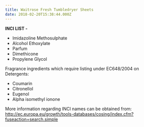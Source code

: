 ```yaml
---
title: Waitrose Fresh Tumbledryer Sheets
date: 2018-02-20T15:38:44.000Z
---
```

**INCI LIST -**

* Imidazoline Methosulphate
* Alcohol Ethoxylate
* Parfum
* Dimethicone
* Propylene Glycol

Fragrance ingredients which require listing under EC648/2004 on Detergents:

* Coumarin
* Citronellol
* Eugenol
* Alpha isomethyl ionone

More information regarding INCI names can be obtained from: http://ec.europa.eu/growth/tools-databases/cosing/index.cfm?fuseaction=search.simple
